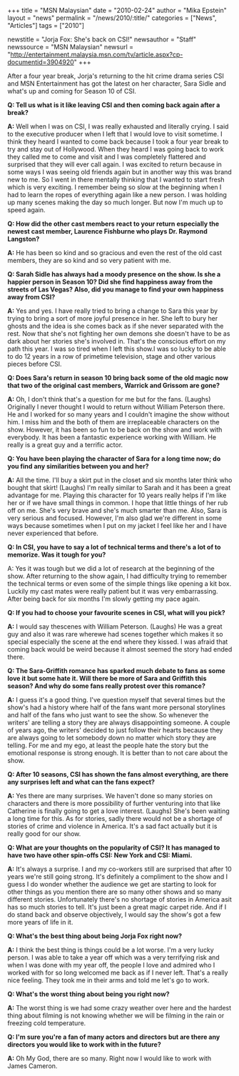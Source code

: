 +++
title = "MSN Malaysian"
date = "2010-02-24"
author = "Mika Epstein"
layout = "news"
permalink = "/news/2010/:title/"
categories = ["News", "Articles"]
tags = ["2010"]

newstitle = "Jorja Fox: She's back on CSI!"
newsauthor = "Staff"
newssource = "MSN Malaysian"
newsurl = "http://entertainment.malaysia.msn.com/tv/article.aspx?cp-documentid=3904920"
+++

After a four year break, Jorja's returning to the hit crime drama series CSI and MSN Entertainment has got the latest on her character, Sara Sidle and what's up and coming for Season 10 of CSI.

**Q: Tell us what is it like leaving CSI and then coming back again after a break?**

**A:** Well when I was on CSI, I was really exhausted and literally crying. I said to the executive producer when I left that I would love to visit sometime. I think they heard I wanted to come back because I took a four year break to try and stay out of Hollywood. When they heard I was going back to work they called me to come and visit and I was completely flattered and surprised that they will ever call again. I was excited to return because in some ways I was seeing old friends again but in another way this was brand new to me. So I went in there mentally thinking that I wanted to start fresh which is very exciting. I remember being so slow at the beginning when I had to learn the ropes of everything again like a new person. I was holding up many scenes making the day so much longer. But now I'm much up to speed again.

**Q: How did the other cast members react to your return especially the newest cast member, Laurence Fishburne who plays Dr. Raymond Langston?**

**A:** He has been so kind and so gracious and even the rest of the old cast members, they are so kind and so very patient with me.

**Q: Sarah Sidle has always had a moody presence on the show. Is she a happier person in Season 10? Did she find happiness away from the streets of Las Vegas? Also, did you manage to find your own happiness away from CSI?**

**A:** Yes and yes. I have really tried to bring a change to Sara this year by trying to bring a sort of more joyful presence in her. She left to bury her ghosts and the idea is she comes back as if she never separated with the rest. Now that she's not fighting her own demons she doesn't have to be as dark about her stories she's involved in. That's the conscious effort on my path this year. I was so tired when I left this show.I was so lucky to be able to do 12 years in a row of primetime television, stage and other various pieces before CSI.

**Q: Does Sara's return in season 10 bring back some of the old magic now that two of the original cast members, Warrick and Grissom are gone?**

**A:** Oh, I don't think that's a question for me but for the fans. (Laughs) Originally I never thought I would to return without William Peterson there. He and I worked for so many years and I couldn't imagine the show without him. I miss him and the both of them are irreplaceable characters on the show. However, it has been so fun to be back on the show and work with everybody. It has been a fantastic experience working with William. He really is a great guy and a terrific actor.

**Q: You have been playing the character of Sara for a long time now; do you find any similarities between you and her?**

**A:** All the time. I'll buy a skirt put in the closet and six months later think who bought that skirt! (Laughs) I'm really similar to Sarah and it has been a great advantage for me. Playing this character for 10 years really helps if I'm like her or if we have small things in common. I hope that little things of her rub off on me. She's very brave and she's much smarter than me. Also, Sara is very serious and focused. However, I'm also glad we're different in some ways because sometimes when I put on my jacket I feel like her and I have never experienced that before.

**Q: In CSI, you have to say a lot of technical terms and there's a lot of to memorize. Was it tough for you?**

A: Yes it was tough but we did a lot of research at the beginning of the show. After returning to the show again, I had difficulty trying to remember the technical terms or even some of the simple things like opening a kit box. Luckily my cast mates were really patient but it was very embarrassing. After being back for six months I'm slowly getting my pace again.

**Q: If you had to choose your favourite scenes in CSI, what will you pick?**

**A:** I would say thescenes with William Peterson. (Laughs) He was a great guy and also it was rare wherewe had scenes together which makes it so special especially the scene at the end where they kissed. I was afraid that coming back would be weird because it almost seemed the story had ended there.

**Q: The Sara-Griffith romance has sparked much debate to fans as some love it but some hate it. Will there be more of Sara and Griffith this season? And why do some fans really protest over this romance?**

**A:** I guess it's a good thing. I've question myself that several times but the show's had a history where half of the fans want more personal storylines and half of the fans who just want to see the show. So whenever the writers' are telling a story they are always disappointing someone. A couple of years ago, the writers' decided to just follow their hearts because they are always going to let somebody down no matter which story they are telling. For me and my ego, at least the people hate the story but the emotional response is strong enough. It is better than to not care about the show.

**Q: After 10 seasons, CSI has shown the fans almost everything, are there any surprises left and what can the fans expect?**

**A:** Yes there are many surprises. We haven't done so many stories on characters and there is more possibility of further venturing into that like Catherine is finally going to get a love interest. (Laughs) She's been waiting a long time for this. As for stories, sadly there would not be a shortage of stories of crime and violence in America. It's a sad fact actually but it is really good for our show.

**Q: What are your thoughts on the popularity of CSI? It has managed to have two have other spin-offs CSI: New York and CSI: Miami.**

**A:** It's always a surprise. I and my co-workers still are surprised that after 10 years we're still going strong. It's definitely a compliment to the show and I guess I do wonder whether the audience we get are starting to look for other things as you mention there are so many other shows and so many different stories. Unfortunately there's no shortage of stories in America asit has so much stories to tell. It's just been a great magic carpet ride. And if I do stand back and observe objectively, I would say the show's got a few more years of life in it.

**Q: What's the best thing about being Jorja Fox right now?**

**A:** I think the best thing is things could be a lot worse. I'm a very lucky person. I was able to take a year off which was a very terrifying risk and when I was done with my year off, the people I love and admired who I worked with for so long welcomed me back as if I never left. That's a really nice feeling. They took me in their arms and told me let's go to work.

**Q: What's the worst thing about being you right now?**

**A:** The worst thing is we had some crazy weather over here and the hardest thing about filming is not knowing whether we will be filming in the rain or freezing cold temperature.

**Q: I'm sure you're a fan of many actors and directors but are there any directors you would like to work with in the future?**

**A:** Oh My God, there are so many. Right now I would like to work with James Cameron.  
